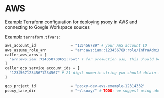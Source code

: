 # AWS

Example Terraform configuration for deploying psoxy in AWS and connecting to Google Workspace sources

Example `terraform.tfvars`:
```terraform
aws_account_id                = "123456789" # your AWS account ID
aws_assume_role_arn           = "arn:aws:iam::123456789:role/InfraAdmin" # sufficiently privileged role within your AWS account to provision necessary infra
caller_aws_arns = [
  "arn:aws:iam::914358739851:root" # for production use, this should be Worklytics' AWS account; for testing, it can be your own AWS account
]
caller_gcp_service_account_ids = [
  "123456712345671234567" # 21-digit numeric string you should obtain from Worklytics
]

gcp_project_id                = "psoxy-dev-aws-example-12314332"
psoxy_base_dir                = "~/psoxy/" # TODO: we suggest using absolute path here
```


